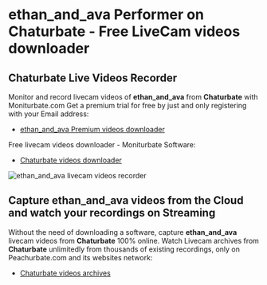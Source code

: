 # ethan_and_ava Performer on Chaturbate - Free LiveCam videos downloader

## Chaturbate Live Videos Recorder

Monitor and record livecam videos of **ethan_and_ava** from **Chaturbate** with Moniturbate.com
Get a premium trial for free by just and only registering with your Email address:
* [ethan_and_ava Premium videos downloader](https://moniturbate.com/request-demo-licence-key.html)

Free livecam videos downloader - Moniturbate Software:
* [Chaturbate videos downloader](https://moniturbate.com/moniturbate-download-software.html)

![ethan_and_ava livecam videos recorder](https://peachurnet.com/templates/moniturbate-software.png)


## Capture ethan_and_ava videos from the Cloud and watch your recordings on Streaming

Without the need of downloading a software, capture **ethan_and_ava** livecam videos from **Chaturbate** 100% online.
Watch Livecam archives from **Chaturbate** unlimitedly from thousands of existing recordings, only on Peachurbate.com and its websites network:
* [Chaturbate videos archives](https://peachurnet.com/)